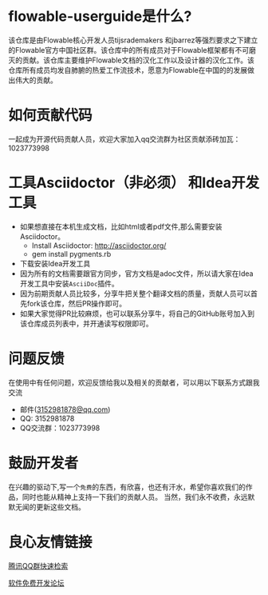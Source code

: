 #  flowable-userguide是什么?
该仓库是由Flowable核心开发人员tijsrademakers 和jbarrez等强烈要求之下建立的Flowable官方中国社区群。该仓库中的所有成员对于Flowable框架都有不可磨灭的贡献。该仓库主要维护Flowable文档的汉化工作以及设计器的汉化工作。该仓库所有成员均发自肺腑的热爱工作流技术，愿意为Flowable在中国的的发展做出伟大的贡献。
 
#  如何贡献代码
一起成为开源代码贡献人员，欢迎大家加入qq交流群为社区贡献添砖加瓦：1023773998






# 工具Asciidoctor（非必须） 和Idea开发工具

* 如果想直接在本机生成文档，比如html或者pdf文件,那么需要安装Asciidoctor。
    *  Install Asciidoctor: http://asciidoctor.org/
    *  gem install pygments.rb 
* 下载安装Idea开发工具
* 因为所有的文档需要跟官方同步，官方文档是adoc文件，所以请大家在Idea开发工具中安装`AsciiDoc`插件。
* 因为前期贡献人员比较多，分享牛把关整个翻译文档的质量，贡献人员可以首先fork该仓库，然后PR操作即可。
* 如果大家觉得PR比较麻烦，也可以联系分享牛，将自己的GitHub账号加入到该仓库成员列表中，并开通读写权限即可。


# 问题反馈
在使用中有任何问题，欢迎反馈给我以及相关的贡献者，可以用以下联系方式跟我交流

* 邮件(3152981878@qq.com)
* QQ: 3152981878
* QQ交流群：1023773998



# 鼓励开发者
在兴趣的驱动下,写一个`免费`的东西，有欣喜，也还有汗水，希望你喜欢我们的作品，同时也能从精神上支持一下我们的贡献人员。
当然，我们永不收费，永远默默无闻的更新这些文档。



 # 良心友情链接

[腾讯QQ群快速检索](http://u.720life.cn/s/8cf73f7c)

[软件免费开发论坛](http://u.720life.cn/s/bbb01dc0)
